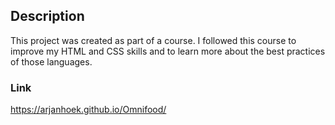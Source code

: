 ## Description

This project was created as part of a course. I followed this course to improve my HTML and CSS skills and to learn more about the best practices of those languages.

### Link

https://arjanhoek.github.io/Omnifood/
